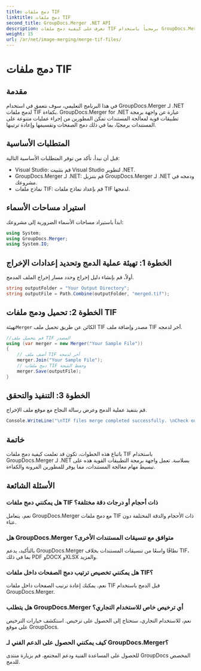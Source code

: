 ```yaml
---
title: دمج ملفات TIF
linktitle: دمج ملفات TIF
second_title: GroupDocs.Merger .NET API
description: تعرف على كيفية دمج ملفات TIF برمجياً باستخدام GroupDocs.Merger لـ .NET. واجهة برمجة التطبيقات الفعالة لمعالجة المستندات لمطوري .NET.
weight: 15
url: /ar/net/image-merging/merge-tif-files/
---
```


# دمج ملفات TIF

## مقدمة
في هذا البرنامج التعليمي، سوف نتعمق في استخدام GroupDocs.Merger لـ .NET لدمج ملفات TIF بكفاءة. GroupDocs.Merger for .NET عبارة عن واجهة برمجة تطبيقات قوية لمعالجة المستندات تمكن المطورين من إجراء عمليات متنوعة على المستندات برمجيًا، بما في ذلك دمج الصفحات وتقسيمها وإعادة ترتيبها.
## المتطلبات الأساسية
قبل أن نبدأ، تأكد من توفر المتطلبات الأساسية التالية:
- Visual Studio: قم بتثبيت Visual Studio لتطوير .NET.
- GroupDocs.Merger لـ .NET: قم بتنزيل GroupDocs.Merger لـ .NET ودمجه في مشروعك.
- نماذج ملفات TIF: قم بإعداد نماذج ملفات TIF لدمجها.

## استيراد مساحات الأسماء
ابدأ باستيراد مساحات الأسماء الضرورية إلى مشروعك:
```csharp
using System; 
using GroupDocs.Merger;
using System.IO;
```
## الخطوة 1: تهيئة عملية الدمج وتحديد إعدادات الإخراج
أولاً، قم بإنشاء دليل إخراج وحدد مسار إخراج الملف المدمج.
```csharp
string outputFolder = "Your Output Directory";
string outputFile = Path.Combine(outputFolder, "merged.tif");
```
## الخطوة 2: تحميل ودمج ملفات TIF
 تهيئة`Merger` الكائن عن طريق تحميل ملف TIF مصدر وإضافة ملف TIF آخر لدمجه.
```csharp
//قم بتحميل ملف TIF المصدر
using (var merger = new Merger("Your Sample File"))
{
    // أضف ملف TIF آخر لدمجه
    merger.Join("Your Sample File");
    // دمج ملفات TIF وحفظ النتيجة
    merger.Save(outputFile);
}
```
## الخطوة 3: التنفيذ والتحقق
قم بتنفيذ عملية الدمج وعرض رسالة النجاح مع موقع ملف الإخراج.
```csharp
Console.WriteLine("\nTIF files merge completed successfully. \nCheck output in {0}", outputFolder);
```

## خاتمة
باتباع هذه الخطوات، تكون قد تعلمت كيفية دمج ملفات TIF باستخدام GroupDocs.Merger لـ .NET بسلاسة. تعمل واجهة برمجة التطبيقات القوية هذه على تبسيط مهام معالجة المستندات، مما يوفر للمطورين المرونة والكفاءة.

## الأسئلة الشائعة
### هل يمكنني دمج ملفات TIF ذات أحجام أو درجات دقة مختلفة؟
نعم، يتعامل GroupDocs.Merger مع دمج ملفات TIF ذات الأحجام والدقة المختلفة دون عناء.
### هل GroupDocs.Merger متوافق مع تنسيقات المستندات الأخرى؟
بالتأكيد، يدعم GroupDocs.Merger نطاقًا واسعًا من تنسيقات المستندات بخلاف TIF، بما في ذلك PDF وDOCX وXLSX والمزيد.
### هل يمكنني تخصيص ترتيب دمج الصفحات داخل ملفات TIF؟
نعم، يمكنك إعادة ترتيب الصفحات داخل ملفات TIF قبل الدمج باستخدام GroupDocs.Merger.
### هل يتطلب GroupDocs.Merger أي ترخيص خاص للاستخدام التجاري؟
نعم، للاستخدام التجاري، ستحتاج إلى الحصول على ترخيص. استكشف خيارات الترخيص على موقع GroupDocs.
### كيف يمكنني الحصول على الدعم الفني لـ GroupDocs.Merger؟
للحصول على المساعدة الفنية ودعم المجتمع، قم بزيارة منتدى GroupDocs المخصص للدمج.